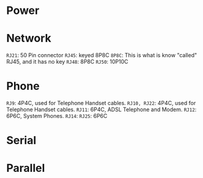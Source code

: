 

# Power

# Network

`RJ21`: 50 Pin connector 
`RJ45`: keyed 8P8C
`8P8C`: This is what is know "called" RJ45, and it has no key
`RJ48`: 8P8C
`RJ50`: 10P10C

# Phone

`RJ9`: 4P4C, used for Telephone Handset cables.
`RJ10, RJ22`: 4P4C, used for Telephone Handset cables.
`RJ11`: 6P4C, ADSL Telephone and Modem.
`RJ12`: 6P6C, System Phones.
`RJ14`:
`RJ25`: 6P6C

# Serial

# Parallel
